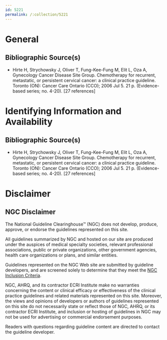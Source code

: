 ```yaml
---
id: 5221
permalink: /:collection/5221
---
```


# General

## Bibliographic Source(s)

- Hirte H, Strychowsky J, Oliver T, Fung-Kee-Fung M, Elit L, Oza A, Gynecology Cancer Disease Site Group. Chemotherapy for recurrent, metastatic, or persistent cervical cancer: a clinical practice guideline. Toronto (ON): Cancer Care Ontario (CCO); 2006 Jul 5. 21 p. (Evidence-based series; no. 4-20). [27 references]

# Identifying Information and Availability

## Bibliographic Source(s)

- Hirte H, Strychowsky J, Oliver T, Fung-Kee-Fung M, Elit L, Oza A, Gynecology Cancer Disease Site Group. Chemotherapy for recurrent, metastatic, or persistent cervical cancer: a clinical practice guideline. Toronto (ON): Cancer Care Ontario (CCO); 2006 Jul 5. 21 p. (Evidence-based series; no. 4-20). [27 references]

# Disclaimer

## NGC Disclaimer

The National Guideline Clearinghouse™ (NGC) does not develop, produce, approve, or endorse the guidelines represented on this site.

All guidelines summarized by NGC and hosted on our site are produced under the auspices of medical specialty societies, relevant professional associations, public or private organizations, other government agencies, health care organizations or plans, and similar entities.

Guidelines represented on the NGC Web site are submitted by guideline developers, and are screened solely to determine that they meet the [NGC Inclusion Criteria](/help-and-about/summaries/inclusion-criteria).

NGC, AHRQ, and its contractor ECRI Institute make no warranties concerning the content or clinical efficacy or effectiveness of the clinical practice guidelines and related materials represented on this site. Moreover, the views and opinions of developers or authors of guidelines represented on this site do not necessarily state or reflect those of NGC, AHRQ, or its contractor ECRI Institute, and inclusion or hosting of guidelines in NGC may not be used for advertising or commercial endorsement purposes.

Readers with questions regarding guideline content are directed to contact the guideline developer.

